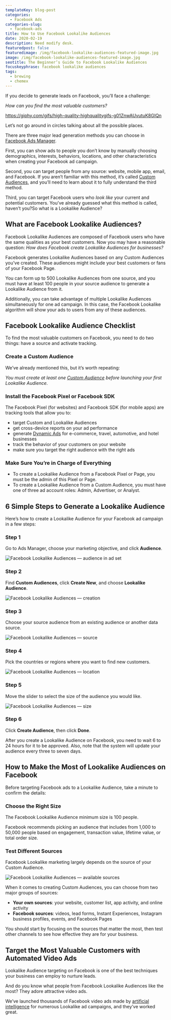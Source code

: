 ```yaml
---
templateKey: blog-post
categories:
  - Facebook Ads
categories-slug:
  - facebook-ads
title: How to Use Facebook Lookalike Audiences
date: 2020-02-19
description: Need modify desk.
featuredpost: false
featuredimage: /img/facebook-lookalike-audiences-featured-image.jpg
image: /img/facebook-lookalike-audiences-featured-image.jpg
seotitle: The Beginner’s Guide to Facebook Lookalike Audiences
focuskeyphrase: facebook lookalike audiences
tags:
  - brewing
  - chemex
---
```

<!--StartFragment-->

If you decide to generate leads on Facebook, you’ll face a challenge:

_How can you find the most valuable customers?_

https://giphy.com/gifs/high-quality-highqualitygifs-g01ZnwAUvutuK8GIQn

Let’s not go around in circles talking about all the possible places.

There are three major lead generation methods you can choose in [Facebook Ads Manager](https://softcube.com/tips-and-tricks-for-facebook-ads-manager/).

First, you can show ads to people you don’t know by manually choosing demographics, interests, behaviors, locations, and other characteristics when creating your Facebook ad campaign. 

Second, you can target people from any source: website, mobile app, email, and Facebook. If you aren’t familiar with this method, it’s called [Custom Audiences](https://softcube.com/guide-to-facebook-custom-audiences/), and you’ll need to learn about it to fully understand the third method.

Third, you can target Facebook users who _look like_ your current and potential customers. You’ve already guessed what this method is called, haven’t you?So what is a Lookalike Audience?

## What are Facebook Lookalike Audiences?

Facebook Lookalike Audiences are composed of Facebook users who have the same qualities as your best customers. Now you may have a reasonable question: _How does Facebook create Lookalike Audiences for businesses?_

Facebook generates Lookalike Audiences based on any Custom Audiences you’ve created. These audiences might include your best customers or fans of your Facebook Page.

You can form up to 500 Lookalike Audiences from one source, and you must have at least 100 people in your source audience to generate a Lookalike Audience from it.

Additionally, you can take advantage of multiple Lookalike Audiences simultaneously for one ad campaign. In this case, the Facebook Lookalike algorithm will show your ads to users from any of these audiences.

## Facebook Lookalike Audience Checklist

To find the most valuable customers on Facebook, you need to do two things: have a source and activate tracking.

### Create a Custom Audience

We’ve already mentioned this, but it’s worth repeating:

_You must create at least one_ [_Custom Audience_](https://softcube.com/guide-to-facebook-custom-audiences/) _before launching your first Lookalike Audience._

### Install the Facebook Pixel or Facebook SDK

The Facebook Pixel (for websites) and Facebook SDK (for mobile apps) are tracking tools that allow you to:

- target Custom and Lookalike Audiences
- get cross-device reports on your ad performance
- generate [Dynamic Ads](https://softcube.com/facebook-dynamic-product-ads/) for e-commerce, travel, automotive, and hotel businesses
- track the behavior of your customers on your website
- make sure you target the right audience with the right ads

### Make Sure You’re in Charge of Everything

- To create a Lookalike Audience from a Facebook Pixel or Page, you must be the admin of this Pixel or Page. 
- To create a Lookalike Audience from a Custom Audience, you must have one of three ad account roles: Admin, Advertiser, or Analyst.

## 6 Simple Steps to Generate a Lookalike Audience

Here’s how to create a Lookalike Audience for your Facebook ad campaign in a few steps:

### Step 1

Go to Ads Manager, choose your marketing objective, and click **Audience**.

![Facebook Lookalike Audiences — audience in ad set](/img/facebook-lookalike-audiences-ad-set.jpg)

### Step 2

Find **Custom Audiences**, click **Create New**, and choose **Lookalike Audience**.

![Facebook Lookalike Audiences — creation](/img/facebook-lookalike-audiences-creation.jpg)

### Step 3

Choose your source audience from an existing audience or another data source.

![Facebook Lookalike Audiences — source](/img/facebook-lookalike-audiences-source.jpg)

### Step 4

Pick the countries or regions where you want to find new customers.

![Facebook Lookalike Audiences — location](/img/facebook-lookalike-audiences-location.jpg)

### Step 5

Move the slider to select the size of the audience you would like.

![Facebook Lookalike Audiences — size](/img/facebook-lookalike-audiences-size.jpg)

### Step 6 

Click **Create Audience**, then click **Done**.

After you create a Lookalike Audience on Facebook, you need to wait 6 to 24 hours for it to be approved. Also, note that the system will update your audience every three to seven days.

## How to Make the Most of Lookalike Audiences on Facebook

Before targeting Facebook ads to a Lookalike Audience, take a minute to confirm the details:

### Choose the Right Size 

The Facebook Lookalike Audience minimum size is 100 people.

Facebook recommends picking an audience that includes from 1,000 to 50,000 people based on engagement, transaction value, lifetime value, or total order size.

### Test Different Sources

Facebook Lookalike marketing largely depends on the source of your Custom Audience.

![Facebook Lookalike Audiences — available sources](/img/facebook-lookalike-audiences-available-sources.jpg)

When it comes to creating Custom Audiences, you can choose from two major groups of sources:

- **Your own sources**: your website, customer list, app activity, and online activity
- **Facebook sources**: videos, lead forms, Instant Experiences, Instagram business profiles, events, and Facebook Pages

You should start by focusing on the sources that matter the most, then test other channels to see how effective they are for your business.

## Target the Most Valuable Customers with Automated Video Ads

Lookalike Audience targeting on Facebook is one of the best techniques your business can employ to nurture leads.

And do you know what people from Facebook Lookalike Audiences like the most? They adore attractive video ads. 

We’ve launched thousands of Facebook video ads made by [artificial intelligence](http://softcube.com) for numerous Lookalike ad campaigns, and they’ve worked great.
